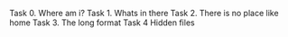 Task 0. Where am i?
Task 1. Whats in there
Task 2. There is no place like home
Task 3. The long format
Task 4 Hidden files

